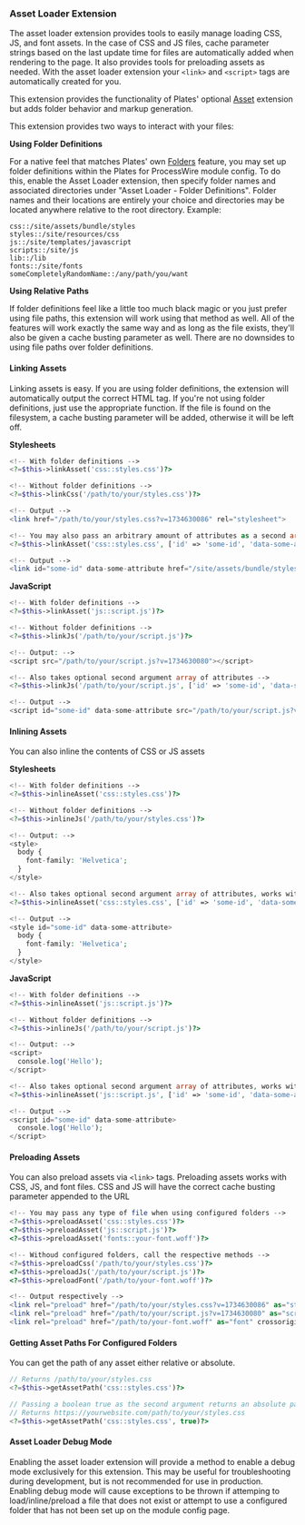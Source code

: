 ### Asset Loader Extension

The asset loader extension provides tools to easily manage loading CSS, JS, and font assets. In the case of CSS and JS files,  cache parameter strings based on the last update time for files are automatically added when rendering to the page. It also provides tools for preloading assets as needed. With the asset loader extension your `<link>` and `<script>` tags are automatically created for you.

This extension provides the functionality of Plates' optional [Asset](https://platesphp.com/extensions/asset/) extension but adds folder behavior and markup generation.

This extension provides two ways to interact with your files:

**Using Folder Definitions**

For a native feel that matches Plates' own [Folders](https://platesphp.com/engine/folders/) feature, you may set up folder definitions within the Plates for ProcessWire module config. To do this, enable the Asset Loader extension, then specify folder names and associated directories under "Asset Loader - Folder Definitions". Folder names and their locations are entirely your choice and directories may be located anywhere relative to the root directory. Example:

```
css::/site/assets/bundle/styles
styles::/site/resources/css
js::/site/templates/javascript
scripts::/site/js
lib::/lib
fonts::/site/fonts
someCompletelyRandomName::/any/path/you/want
```

**Using Relative Paths**

If folder definitions feel like a little too much black magic or you just prefer using file paths, this extension will work using that method as well. All of the features will work exactly the same way and as long as the file exists, they'll also be given a cache busting parameter as well. There are no downsides to using file paths over folder definitions.

#### Linking Assets

Linking assets is easy. If you are using folder definitions, the extension will automatically output the correct HTML tag. If you're not using folder definitions, just use the appropriate function. If the file is found on the filesystem, a cache busting parameter will be added, otherwise it will be left off.

**Stylesheets**

```php
<!-- With folder definitions -->
<?=$this->linkAsset('css::styles.css')?>

<!-- Without folder definitions -->
<?=$this->linkCss('/path/to/your/styles.css')?>

<!-- Output -->
<link href="/path/to/your/styles.css?v=1734630086" rel="stylesheet">

<!-- You may also pass an arbitrary amount of attributes as a second array argument using either rendering method -->
<?=$this->linkAsset('css::styles.css', ['id' => 'some-id', 'data-some-attribute'])?>

<!-- Output -->
<link id="some-id" data-some-attribute href="/site/assets/bundle/styles/app.css?v=1734630086" rel="stylesheet">
```

**JavaScript**

```php
<!-- With folder definitions -->
<?=$this->linkAsset('js::script.js')?>

<!-- Without folder definitions -->
<?=$this->linkJs('/path/to/your/script.js')?>

<!-- Output: -->
<script src="/path/to/your/script.js?v=1734630080"></script>

<!-- Also takes optional second argument array of attributes -->
<?=$this->linkJs('/path/to/your/script.js', ['id' => 'some-id', 'data-some-attribute'])?>

<!-- Output -->
<script id="some-id" data-some-attribute src="/path/to/your/script.js?v=1734630080"></script>
```

#### Inlining Assets

You can also inline the contents of CSS or JS assets

**Stylesheets**

```php
<!-- With folder definitions -->
<?=$this->inlineAsset('css::styles.css')?>

<!-- Without folder definitions -->
<?=$this->inlineJs('/path/to/your/styles.css')?>

<!-- Output: -->
<style>
  body {
    font-family: 'Helvetica';
  }
</style>

<!-- Also takes optional second argument array of attributes, works with either method -->
<?=$this->inlineAsset('css::styles.css', ['id' => 'some-id', 'data-some-attribute'])?>

<!-- Output -->
<style id="some-id" data-some-attribute>
  body {
    font-family: 'Helvetica';
  }
</style>
```

**JavaScript**

```php
<!-- With folder definitions -->
<?=$this->inlineAsset('js::script.js')?>

<!-- Without folder definitions -->
<?=$this->inlineJs('/path/to/your/script.js')?>

<!-- Output: -->
<script>
  console.log('Hello');
</script>

<!-- Also takes optional second argument array of attributes, works with either method -->
<?=$this->inlineAsset('js::script.js', ['id' => 'some-id', 'data-some-attribute'])?>

<!-- Output -->
<script id="some-id" data-some-attribute>
  console.log('Hello');
</script>
```

#### Preloading Assets

You can also preload assets via `<link>` tags. Preloading assets works with CSS, JS, and font files. CSS and JS will have the correct cache busting parameter appended to the URL

```php
<!-- You may pass any type of file when using configured folders -->
<?=$this->preloadAsset('css::styles.css')?>
<?=$this->preloadAsset('js::script.js')?>
<?=$this->preloadAsset('fonts::your-font.woff')?>

<!-- Withoud configured folders, call the respective methods -->
<?=$this->preloadCss('/path/to/your/styles.css')?>
<?=$this->preloadJs('/path/to/your/script.js')?>
<?=$this->preloadFont('/path/to/your-font.woff')?>

<!-- Output respectively -->
<link rel="preload" href="/path/to/your/styles.css?v=1734630086" as="style">
<link rel="preload" href="/path/to/your/script.js?v=1734630080" as="script">
<link rel="preload" href="/path/to/your-font.woff" as="font" crossorigin>
```

#### Getting Asset Paths For Configured Folders

You can get the path of any asset either relative or absolute.

```php
// Returns /path/to/your/styles.css
<?=$this->getAssetPath('css::styles.css')?>

// Passing a boolean true as the second argument returns an absolute path
// Returns https://yourwebsite.com/path/to/your/styles.css
<?=$this->getAssetPath('css::styles.css', true)?>
```

#### Asset Loader Debug Mode

Enabling the asset loader extension will provide a method to enable a debug mode exclusively for this extension. This may be useful for troubleshooting during development, but is not recommended for use in production. Enabling debug mode will cause exceptions to be thrown if attemping to load/inline/preload a file that does not exist or attempt to use a configured folder that has not been set up on the module config page.
